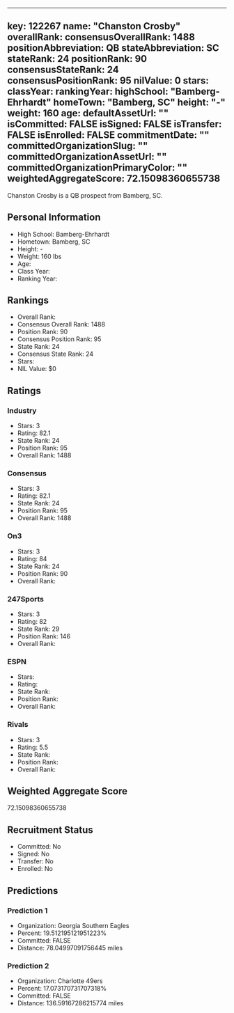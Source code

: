 ---
  key: 122267
  name: "Chanston Crosby"
  overallRank: 
  consensusOverallRank: 1488
  positionAbbreviation: QB
  stateAbbreviation: SC
  stateRank: 24
  positionRank: 90
  consensusStateRank: 24
  consensusPositionRank: 95
  nilValue: 0
  stars: 
  classYear: 
  rankingYear: 
  highSchool: "Bamberg-Ehrhardt"
  homeTown: "Bamberg, SC"
  height: "-"
  weight: 160
  age: 
  defaultAssetUrl: ""
  isCommitted: FALSE
  isSigned: FALSE
  isTransfer: FALSE
  isEnrolled: FALSE
  commitmentDate: ""
  committedOrganizationSlug: ""
  committedOrganizationAssetUrl: ""
  committedOrganizationPrimaryColor: ""
  weightedAggregateScore: 72.15098360655738
  ---
  
  Chanston Crosby is a QB prospect from Bamberg, SC.
  
  ## Personal Information
  - High School: Bamberg-Ehrhardt
  - Hometown: Bamberg, SC
  - Height: -
  - Weight: 160 lbs
  - Age: 
  - Class Year: 
  - Ranking Year: 
  
  ## Rankings
  - Overall Rank: 
  - Consensus Overall Rank: 1488
  - Position Rank: 90
  - Consensus Position Rank: 95
  - State Rank: 24
  - Consensus State Rank: 24
  - Stars: 
  - NIL Value: $0
  
  ## Ratings
  
  ### Industry
  - Stars: 3
  - Rating: 82.1
  - State Rank: 24
  - Position Rank: 95
  - Overall Rank: 1488
  
  ### Consensus
  - Stars: 3
  - Rating: 82.1
  - State Rank: 24
  - Position Rank: 95
  - Overall Rank: 1488
  
  ### On3
  - Stars: 3
  - Rating: 84
  - State Rank: 24
  - Position Rank: 90
  - Overall Rank: 
  
  ### 247Sports
  - Stars: 3
  - Rating: 82
  - State Rank: 29
  - Position Rank: 146
  - Overall Rank: 
  
  ### ESPN
  - Stars: 
  - Rating: 
  - State Rank: 
  - Position Rank: 
  - Overall Rank: 
  
  ### Rivals
  - Stars: 3
  - Rating: 5.5
  - State Rank: 
  - Position Rank: 
  - Overall Rank: 
  
  ## Weighted Aggregate Score
  72.15098360655738
  
  ## Recruitment Status
  - Committed: No
  - Signed: No
  - Transfer: No
  - Enrolled: No
  
  
  
  ## Predictions
  
  ### Prediction 1
  - Organization: Georgia Southern Eagles
  - Percent: 19.512195121951223%
  - Committed: FALSE
  - Distance: 78.04997091756445 miles
  
  ### Prediction 2
  - Organization: Charlotte 49ers
  - Percent: 17.073170731707318%
  - Committed: FALSE
  - Distance: 136.59167286215774 miles
  